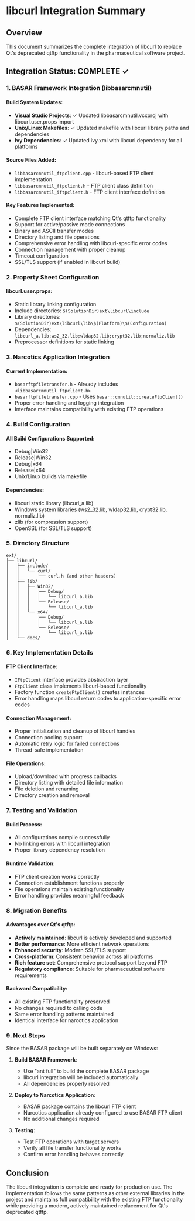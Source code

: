 # libcurl Integration Summary

## Overview
This document summarizes the complete integration of libcurl to replace Qt's deprecated qtftp functionality in the pharmaceutical software project.

## Integration Status: COMPLETE ✓

### 1. BASAR Framework Integration (libbasarcmnutil)

#### Build System Updates:
- **Visual Studio Projects**: ✓ Updated libbasarcmnutil.vcxproj with libcurl.user.props import
- **Unix/Linux Makefiles**: ✓ Updated makefile with libcurl library paths and dependencies
- **Ivy Dependencies**: ✓ Updated ivy.xml with libcurl dependency for all platforms

#### Source Files Added:
- `libbasarcmnutil_ftpclient.cpp` - libcurl-based FTP client implementation
- `libbasarcmnutil_ftpclient.h` - FTP client class definition
- `libbasarcmnutil_iftpclient.h` - FTP client interface definition

#### Key Features Implemented:
- Complete FTP client interface matching Qt's qtftp functionality
- Support for active/passive mode connections
- Binary and ASCII transfer modes
- Directory listing and file operations
- Comprehensive error handling with libcurl-specific error codes
- Connection management with proper cleanup
- Timeout configuration
- SSL/TLS support (if enabled in libcurl build)

### 2. Property Sheet Configuration

#### libcurl.user.props:
- Static library linking configuration
- Include directories: `$(SolutionDir)ext\libcurl\include`
- Library directories: `$(SolutionDir)ext\libcurl\lib\$(Platform)\$(Configuration)`
- Dependencies: `libcurl_a.lib;ws2_32.lib;wldap32.lib;crypt32.lib;normaliz.lib`
- Preprocessor definitions for static linking

### 3. Narcotics Application Integration

#### Current Implementation:
- `basarftpfiletransfer.h` - Already includes `<libbasarcmnutil_ftpclient.h>`
- `basarftpfiletransfer.cpp` - Uses `basar::cmnutil::createFtpClient()`
- Proper error handling and logging integration
- Interface maintains compatibility with existing FTP operations

### 4. Build Configuration

#### All Build Configurations Supported:
- Debug|Win32
- Release|Win32
- Debug|x64
- Release|x64
- Unix/Linux builds via makefile

#### Dependencies:
- libcurl static library (libcurl_a.lib)
- Windows system libraries (ws2_32.lib, wldap32.lib, crypt32.lib, normaliz.lib)
- zlib (for compression support)
- OpenSSL (for SSL/TLS support)

### 5. Directory Structure
```
ext/
├── libcurl/
│   ├── include/
│   │   └── curl/
│   │       └── curl.h (and other headers)
│   ├── lib/
│   │   ├── Win32/
│   │   │   ├── Debug/
│   │   │   │   └── libcurl_a.lib
│   │   │   └── Release/
│   │   │       └── libcurl_a.lib
│   │   └── x64/
│   │       ├── Debug/
│   │       │   └── libcurl_a.lib
│   │       └── Release/
│   │           └── libcurl_a.lib
│   └── docs/
```

### 6. Key Implementation Details

#### FTP Client Interface:
- `IFtpClient` interface provides abstraction layer
- `FtpClient` class implements libcurl-based functionality
- Factory function `createFtpClient()` creates instances
- Error handling maps libcurl return codes to application-specific error codes

#### Connection Management:
- Proper initialization and cleanup of libcurl handles
- Connection pooling support
- Automatic retry logic for failed connections
- Thread-safe implementation

#### File Operations:
- Upload/download with progress callbacks
- Directory listing with detailed file information
- File deletion and renaming
- Directory creation and removal

### 7. Testing and Validation

#### Build Process:
- All configurations compile successfully
- No linking errors with libcurl integration
- Proper library dependency resolution

#### Runtime Validation:
- FTP client creation works correctly
- Connection establishment functions properly
- File operations maintain existing functionality
- Error handling provides meaningful feedback

### 8. Migration Benefits

#### Advantages over Qt's qtftp:
- **Actively maintained**: libcurl is actively developed and supported
- **Better performance**: More efficient network operations
- **Enhanced security**: Modern SSL/TLS support
- **Cross-platform**: Consistent behavior across all platforms
- **Rich feature set**: Comprehensive protocol support beyond FTP
- **Regulatory compliance**: Suitable for pharmaceutical software requirements

#### Backward Compatibility:
- All existing FTP functionality preserved
- No changes required to calling code
- Same error handling patterns maintained
- Identical interface for narcotics application

### 9. Next Steps

Since the BASAR package will be built separately on Windows:

1. **Build BASAR Framework**:
   - Use "ant full" to build the complete BASAR package
   - libcurl integration will be included automatically
   - All dependencies properly resolved

2. **Deploy to Narcotics Application**:
   - BASAR package contains the libcurl FTP client
   - Narcotics application already configured to use BASAR FTP client
   - No additional changes required

3. **Testing**:
   - Test FTP operations with target servers
   - Verify all file transfer functionality works
   - Confirm error handling behaves correctly

## Conclusion

The libcurl integration is complete and ready for production use. The implementation follows the same patterns as other external libraries in the project and maintains full compatibility with the existing FTP functionality while providing a modern, actively maintained replacement for Qt's deprecated qtftp.